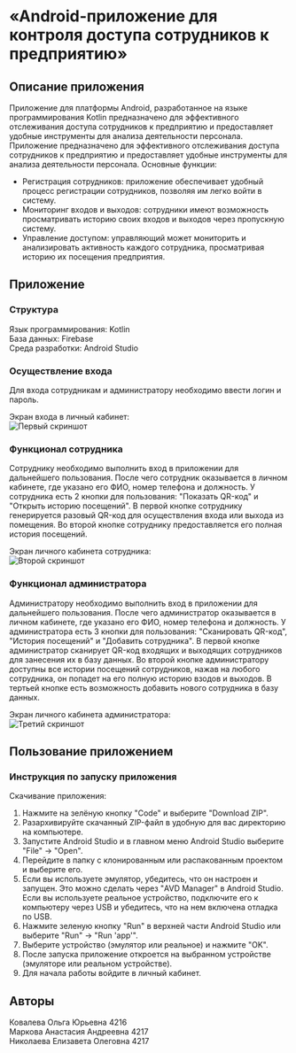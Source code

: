 # «Android-приложение для контроля доступа сотрудников к предприятию» 
## Описание приложения
Приложение для платформы Android, разработанное на языке программирования Kotlin предназначено для эффективного отслеживания доступа сотрудников к предприятию и предоставляет удобные инструменты для анализа деятельности персонала.
Приложение предназначено для эффективного отслеживания доступа сотрудников к предприятию и предоставляет удобные инструменты для анализа деятельности персонала.
Основные функции:
- Регистрация сотрудников: приложение обеспечивает удобный процесс регистрации сотрудников, позволяя им легко войти в систему.
- Мониторинг входов и выходов: сотрудники имеют возможность просматривать историю своих входов и выходов через пропускную систему.
- Управление доступом: управляющий может мониторить и анализировать активность каждого сотрудника, просматривая историю их посещения предприятия.

## Приложение
### Структура
Язык программирования: Kotlin  
База данных: Firebase  
Среда разработки: Android Studio 
### Осуществление входа
Для входа сотрудникам и администратору необходимо ввести логин и пароль.  

Экран входа в личный кабинет:  
![Первый скриншот](https://github.com/anaviel/Employee_access_control_system/blob/master/screens/entrance.png)
### Функционал сотрудника
Сотруднику необходимо выполнить вход в приложении для дальнейшего пользования.
После чего сотрудник оказывается в личном кабинете, где указано его ФИО, номер телефона и должность.
У сотрудника есть 2 кнопки для пользования: "Показать QR-код" и "Открыть историю посещений". В первой кнопке сотруднику генерируется разовый QR-код для осуществления входа или выхода из помещения. Во второй кнопке сотруднику предоставляется его полная история посещений. 

Экран личного кабинета сотрудника:  
![Второй скриншот](https://github.com/anaviel/Employee_access_control_system/blob/master/screens/employee.png)
### Функционал администратора
Администратору необходимо выполнить вход в приложении для дальнейшего пользования.
После чего администратор оказывается в личном кабинете, где указано его ФИО, номер телефона и должность.
У администратора есть 3 кнопки для пользования: "Сканировать QR-код", "История посещений" и "Добавить сотрудника". В первой кнопке администратор сканирует QR-код входящих и выходящих сотрудников для занесения их в базу данных. Во второй кнопке администратору доступны все истории посещений сотрудников, нажав на любого сотрудника, он попадет на его полную историю взодов и выходов. В тертьей кнопке есть возможность добавить нового сотрудника в базу данных.   

Экран личного кабинета администратора:  
![Третий скриншот](https://github.com/anaviel/Employee_access_control_system/blob/master/screens/admin.png)
## Пользование приложением
### Инструкция по запуску приложения
Скачивание приложения:    
1. Нажмите на зелёную кнопку "Code" и выберите "Download ZIP".  
2. Разархивируйте скачанный ZIP-файл в удобную для вас директорию на компьютере.
3. Запустите Android Studio и в главном меню Android Studio выберите "File" -> "Open".
4. Перейдите в папку с клонированным или распакованным проектом и выберите его.
5. Если вы используете эмулятор, убедитесь, что он настроен и запущен. Это можно сделать через "AVD Manager" в Android Studio. Если вы используете реальное устройство, подключите его к компьютеру через USB и убедитесь, что на нем включена отладка по USB.
6. Нажмите зеленую кнопку "Run" в верхней части Android Studio или выберите "Run" -> "Run 'app'".
7. Выберите устройство (эмулятор или реальное) и нажмите "OK".
8. После запуска приложение откроется на выбранном устройстве (эмуляторе или реальном устройстве).
9. Для начала работы войдите в личный кабинет.

## Авторы
Ковалева Ольга Юрьевна 4216  
Маркова Анастасия Андреевна 4217  
Николаева Елизавета Олеговна 4217
